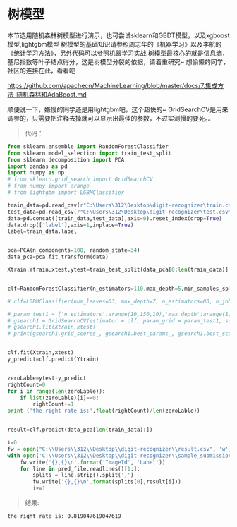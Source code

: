 # 树模型

本节选用随机森林树模型进行演示，也可尝试sklearn和GBDT模型，以及xgboost模型,lightgbm模型 树模型的基础知识请参照周志华的《机器学习》以及李航的《统计学习方法》，另外代码可以参照机器学习实战 树模型最核心的就是信息熵，基尼指数等叶子结点得分，这是树模型分裂的依据，请着重研究~ 想偷懒的同学，社区的连接在此，看看吧

https://github.com/apachecn/MachineLearning/blob/master/docs/7.集成方法-随机森林和AdaBoost.md

顺便说一下，嫌慢的同学还是用lightgbm吧，这个超快的~ GridSearchCV是用来调参的，只需要把注释去掉就可以显示出最佳的参数，不过实测慢的要死。。


> 代码：

```python
from sklearn.ensemble import RandomForestClassifier
from sklearn.model_selection import train_test_split
from sklearn.decomposition import PCA
import pandas as pd
import numpy as np
# from sklearn.grid_search import GridSearchCV
# from numpy import arange
# from lightgbm import LGBMClassifier

train_data=pd.read_csv(r"C:\Users\312\Desktop\digit-recognizer\train.csv")
test_data=pd.read_csv(r"C:\Users\312\Desktop\digit-recognizer\test.csv")
data=pd.concat([train_data,test_data],axis=0).reset_index(drop=True)
data.drop(['label'],axis=1,inplace=True)
label=train_data.label


pca=PCA(n_components=100, random_state=34)
data_pca=pca.fit_transform(data)

Xtrain,Ytrain,xtest,ytest=train_test_split(data_pca[0:len(train_data)],label,test_size=0.1, random_state=34)


clf=RandomForestClassifier(n_estimators=110,max_depth=5,min_samples_split=2, min_samples_leaf=1,random_state=34)

# clf=LGBMClassifier(num_leaves=63, max_depth=7, n_estimators=80, n_jobs=20)

# param_test1 = {'n_estimators':arange(10,150,10),'max_depth':arange(1,11,1)}
# gsearch1 = GridSearchCV(estimator = clf, param_grid = param_test1, scoring='accuracy',iid=False,cv=5)
# gsearch1.fit(Xtrain,xtest)
# print(gsearch1.grid_scores_, gsearch1.best_params_, gsearch1.best_score_)


clf.fit(Xtrain,xtest)
y_predict=clf.predict(Ytrain)


zeroLable=ytest-y_predict
rightCount=0
for i in range(len(zeroLable)):
    if list(zeroLable)[i]==0:
        rightCount+=1
print ('the right rate is:',float(rightCount)/len(zeroLable))


result=clf.predict(data_pca[len(train_data):])

i=0        
fw = open("C:\\Users\\312\\Desktop\\digit-recognizer\\result.csv", 'w')
with open('C:\\Users\\312\\Desktop\\digit-recognizer\\sample_submission.csv') as pred_file:
    fw.write('{},{}\n'.format('ImageId', 'Label'))
    for line in pred_file.readlines()[1:]:
        splits = line.strip().split(',')
        fw.write('{},{}\n'.format(splits[0],result[i]))
        i+=1
```

> 结果:

```
the right rate is: 0.819047619047619
```
